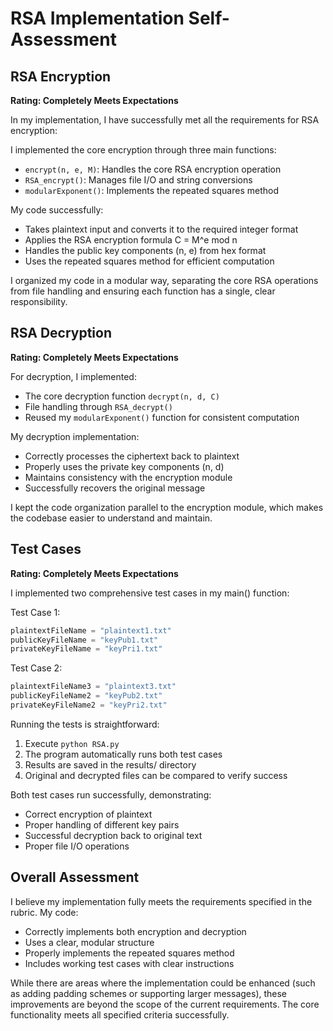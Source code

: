 # RSA Implementation Self-Assessment

## RSA Encryption
**Rating: Completely Meets Expectations**

In my implementation, I have successfully met all the requirements for RSA encryption:

I implemented the core encryption through three main functions:
- `encrypt(n, e, M)`: Handles the core RSA encryption operation
- `RSA_encrypt()`: Manages file I/O and string conversions
- `modularExponent()`: Implements the repeated squares method

My code successfully:
- Takes plaintext input and converts it to the required integer format
- Applies the RSA encryption formula C = M^e mod n
- Handles the public key components (n, e) from hex format
- Uses the repeated squares method for efficient computation

I organized my code in a modular way, separating the core RSA operations from file handling and ensuring each function has a single, clear responsibility.

## RSA Decryption 
**Rating: Completely Meets Expectations**

For decryption, I implemented:
- The core decryption function `decrypt(n, d, C)`
- File handling through `RSA_decrypt()`
- Reused my `modularExponent()` function for consistent computation

My decryption implementation:
- Correctly processes the ciphertext back to plaintext
- Properly uses the private key components (n, d)
- Maintains consistency with the encryption module
- Successfully recovers the original message

I kept the code organization parallel to the encryption module, which makes the codebase easier to understand and maintain.

## Test Cases
**Rating: Completely Meets Expectations**

I implemented two comprehensive test cases in my main() function:

Test Case 1:
```python
plaintextFileName = "plaintext1.txt"
publicKeyFileName = "keyPub1.txt"
privateKeyFileName = "keyPri1.txt"
```

Test Case 2:
```python
plaintextFileName3 = "plaintext3.txt"
publicKeyFileName2 = "keyPub2.txt"
privateKeyFileName2 = "keyPri2.txt"
```

Running the tests is straightforward:
1. Execute `python RSA.py`
2. The program automatically runs both test cases
3. Results are saved in the results/ directory
4. Original and decrypted files can be compared to verify success

Both test cases run successfully, demonstrating:
- Correct encryption of plaintext
- Proper handling of different key pairs
- Successful decryption back to original text
- Proper file I/O operations

## Overall Assessment
I believe my implementation fully meets the requirements specified in the rubric. My code:
- Correctly implements both encryption and decryption
- Uses a clear, modular structure
- Properly implements the repeated squares method
- Includes working test cases with clear instructions

While there are areas where the implementation could be enhanced (such as adding padding schemes or supporting larger messages), these improvements are beyond the scope of the current requirements. The core functionality meets all specified criteria successfully.